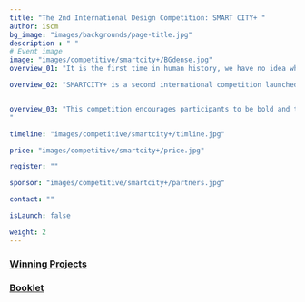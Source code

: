 ```yaml
---
title: "The 2nd International Design Competition: SMART CITY+ "
author: iscm
bg_image: "images/backgrounds/page-title.jpg"
description : " "
# Event image
image: "images/competitive/smartcity+/BGdense.jpg"
overview_01: "It is the first time in human history, we have no idea what the world will be like in the next 30 years (the writer Yuval Harari). The first half of the 21st century will be3 the most important in the history of the human race because of all the challenges we face from an amazing leap in technology and the urban challenges in a rapidly urbanizing and globalized world. In this phenomenon, smart cities will not just be a trend but also become a must-have. But How Smart cities will deal with urban challenges and How integrated technology and other fields can be applied to solve the urbanization crises? Many successful smart cities in the world recognize that urban cultural values, urban identity integrate with innovation and new technology have always been a driving force of sustainable cities. Especially in a developing country context where cities have very limited resources, finding an identity as a driven force is one of the most important questions as well as proposing urban problem-solving. If you live in a city, especially in a metropolis, you have likely asked yourself How do we say we’re living in a city but always have to flee the city to get fresh air or connect to nature? How do we, as an architect, urban designer or urban planner, and most important as a community, reclaim the public spaces to create a better urban life."

overview_02: "SMARTCITY+ is a second international competition launched by Institute of Smart City and Management (ISCM), University of Economics Ho Chi Minh City (UEH), in partnership with Handong Global University, UNESCO/UNITWIN, Chemonics International, HCMC University of Architecture (UAH), HCMC University of Technology and Education, Trieste University, Blekinge Institute of Technology, Seoul National University, Politecnico de Milano, University of Industrial Fine Art, Saxion University, National Institute of Technology Calicut, University of Melbourne, University of Auckland, SmithGroup, XnTree - Global Tech Accelerator, World Smart Cities Forum; SMARTCITY+ proposes an alternative method to achieve livable city that works mainly at the small scale of public spaces. In this competition, participants are asked to explore the possibilities of urban intervention in public space that can lead to positive changes in a larger scale. Participants are free to either extend these existing areas and transform them, or propose a new design on a site of their choice."


overview_03: "This competition encourages participants to be bold and think outside the box. How can architecture, urban design and planning go beyond the traditional concept of urban public spaces. Winning participants need to apply unique strategies and creative designs to experiment with new urban scenarios, which are able to promote social exchange, community activities and citizen interaction through the implementation of multifunctional designs.
"

timeline: "images/competitive/smartcity+/timline.jpg"

price: "images/competitive/smartcity+/price.jpg"

register: ""

sponsor: "images/competitive/smartcity+/partners.jpg"

contact: "" 

isLaunch: false

weight: 2
---
```

### [Winning Projects](https://drive.google.com/file/d/1J7g4gAMmP9sfHzmTgxjMIiHc-n_uvhg9/view?usp=sharing)


<!-- 
![](/images/competitive/smartcity+/winning/Artboard-1.png)
![](/images/competitive/smartcity+/winning/Artboard-2.png)
![](/images/competitive/smartcity+/winning/Artboard-3.png)
![](/images/competitive/smartcity+/winning/Artboard-4.png)
![](/images/competitive/smartcity+/winning/Artboard-5.png)
![](/images/competitive/smartcity+/winning/Artboard-6.png)
![](/images/competitive/smartcity+/winning/Artboard-7.png)
![](/images/competitive/smartcity+/winning/Artboard-8.png)
![](/images/competitive/smartcity+/winning/Artboard-9.png)
![](/images/competitive/smartcity+/winning/Artboard-10.png)
![](/images/competitive/smartcity+/winning/Artboard-11.png)
![](/images/competitive/smartcity+/winning/Artboard-12.png)
![](/images/competitive/smartcity+/winning/Artboard-13.png)
![](/images/competitive/smartcity+/winning/Artboard-14.png)
![](/images/competitive/smartcity+/winning/Artboard-15.png)
![](/images/competitive/smartcity+/winning/Artboard-16.png)
![](/images/competitive/smartcity+/winning/Artboard-17.png)
![](/images/competitive/smartcity+/winning/Artboard-18.png)
![](/images/competitive/smartcity+/winning/Artboard-19.png)
![](/images/competitive/smartcity+/winning/Artboard-20.png)
![](/images/competitive/smartcity+/winning/Artboard-21.png)
![](/images/competitive/smartcity+/winning/Artboard-22.png)
![](/images/competitive/smartcity+/winning/Artboard-23.png)
![](/images/competitive/smartcity+/winning/Artboard-24.png)
![](/images/competitive/smartcity+/winning/Artboard-25.png)
![](/images/competitive/smartcity+/winning/Artboard-26.png)
![](/images/competitive/smartcity+/winning/Artboard-27.png)
![](/images/competitive/smartcity+/winning/Artboard-28.png)
![](/images/competitive/smartcity+/winning/Artboard-29.png) -->

### [Booklet](https://drive.google.com/file/d/1fPYLsbkyMJ5GnQe33_qKcFRE01U01ufK/view?usp=sharing)


